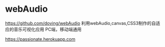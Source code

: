 webAudio
========
https://github.com/doving/webAudio
利用webAudio,canvas,CSS3制作的自适应的音乐可视化应用
PC端，移动端通用

https://passionate.herokuapp.com


